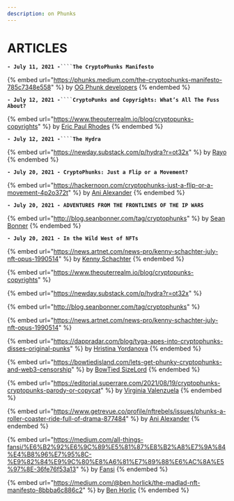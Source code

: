 ```yaml
---
description: on Phunks
---
```


# ARTICLES

**`- July 11, 2021 -`**` ```` `**`The CryptoPhunks Manifesto`**&#x20;

{% embed url="https://phunks.medium.com/the-cryptophunks-manifesto-785c7348e558" %}
by [OG Phunk developers](https://twitter.com/CryptoPhunks)
{% endembed %}

**`- July 12, 2021 -`**` ```` `**`CryptoPunks and Copyrights: What’s All The Fuss About?`**&#x20;

{% embed url="https://www.theouterrealm.io/blog/cryptopunks-copyrights" %}
by [Eric Paul Rhodes](https://www.theouterrealm.io/blog?author=563694eee4b0767213f9b7fc)
{% endembed %}

**`- July 12, 2021 -`**` ```` `**`The Hydra`**

{% embed url="https://newday.substack.com/p/hydra?r=ot32x" %}
by [Rayo](https://twitter.com/sharkdao)
{% endembed %}

**`- July 20, 2021 - CryptoPhunks: Just a Flip or a Movement?`**&#x20;

{% embed url="https://hackernoon.com/cryptophunks-just-a-flip-or-a-movement-4p2o372t" %}
by [Ani Alexander](https://twitter.com/NFTrebels)
{% endembed %}

**`- July 20, 2021 - ADVENTURES FROM THE FRONTLINES OF THE IP WARS`**&#x20;

{% embed url="http://blog.seanbonner.com/tag/cryptophunks" %}
by [Sean Bonner](https://twitter.com/seanbonner)
{% endembed %}

**`- July 20, 2021 - In the Wild West of NFTs`**

{% embed url="https://news.artnet.com/news-pro/kenny-schachter-july-nft-opus-1990514" %}
by [Kenny Schachter](https://twitter.com/kennyschac)
{% endembed %}

{% embed url="https://www.theouterrealm.io/blog/cryptopunks-copyrights" %}

{% embed url="https://newday.substack.com/p/hydra?r=ot32x" %}

{% embed url="http://blog.seanbonner.com/tag/cryptophunks" %}

{% embed url="https://news.artnet.com/news-pro/kenny-schachter-july-nft-opus-1990514" %}

{% embed url="https://dappradar.com/blog/tyga-apes-into-cryptophunks-disses-original-punks" %}
by [Hristina Yordanova](https://dappradar.com/blog/author/hristina-yordanova)
{% endembed %}

{% embed url="https://bowtiedisland.com/lets-get-phunky-cryptophunks-and-web3-censorship" %}
by [BowTied SizeLord](https://bowtiedisland.com/author/bowtiedsizelord/)
{% endembed %}

{% embed url="https://editorial.superrare.com/2021/08/19/cryptophunks-cryptopunks-parody-or-copycat" %}
by [Virginia Valenzuela](https://twitter.com/vinnythesnail)
{% endembed %}

{% embed url="https://www.getrevue.co/profile/nftrebels/issues/phunks-a-roller-coaster-ride-full-of-drama-877484" %}
by [Ani Alexander](https://www.getrevue.co/profile/nftrebels)
{% endembed %}

{% embed url="https://medium.com/all-things-fansi/%E6%B2%92%E6%9C%89%E5%81%87%E8%B2%A8%E7%9A%84%E4%B8%96%E7%95%8C-%E9%82%84%E9%9C%80%E8%A6%81%E7%89%88%E6%AC%8A%E5%97%8E-36fe76f53a13" %}
by [Fansi](https://medium.com/@fansime?source=post\_page-----36fe76f53a13-----------------------------------)
{% endembed %}

{% embed url="https://medium.com/@ben.horlick/the-madlad-nft-manifesto-8bbba6c886c2" %}
by [Ben Horlic](https://twitter.com/mavsfan0041)
{% endembed %}
